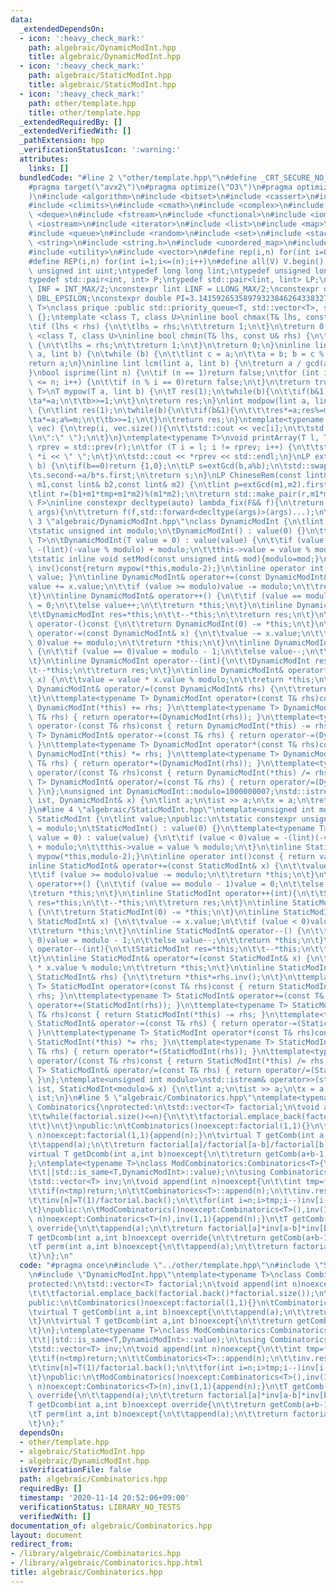 ```yaml
---
data:
  _extendedDependsOn:
  - icon: ':heavy_check_mark:'
    path: algebraic/DynamicModInt.hpp
    title: algebraic/DynamicModInt.hpp
  - icon: ':heavy_check_mark:'
    path: algebraic/StaticModInt.hpp
    title: algebraic/StaticModInt.hpp
  - icon: ':heavy_check_mark:'
    path: other/template.hpp
    title: other/template.hpp
  _extendedRequiredBy: []
  _extendedVerifiedWith: []
  _pathExtension: hpp
  _verificationStatusIcon: ':warning:'
  attributes:
    links: []
  bundledCode: "#line 2 \"other/template.hpp\"\n#define _CRT_SECURE_NO_WARNINGS\n\
    #pragma target(\"avx2\")\n#pragma optimize(\"O3\")\n#pragma optimize(\"unroll-loops\"\
    )\n#include <algorithm>\n#include <bitset>\n#include <cassert>\n#include <cfloat>\n\
    #include <climits>\n#include <cmath>\n#include <complex>\n#include <ctime>\n#include\
    \ <deque>\n#include <fstream>\n#include <functional>\n#include <iomanip>\n#include\
    \ <iostream>\n#include <iterator>\n#include <list>\n#include <map>\n#include <memory>\n\
    #include <queue>\n#include <random>\n#include <set>\n#include <stack>\n#include\
    \ <string>\n#include <string.h>\n#include <unordered_map>\n#include <unordered_set>\n\
    #include <utility>\n#include <vector>\n#define rep(i,n) for(int i=0;i<(n);i++)\n\
    #define REP(i,n) for(int i=1;i<=(n);i++)\n#define all(V) V.begin(),V.end()\ntypedef\
    \ unsigned int uint;\ntypedef long long lint;\ntypedef unsigned long long ulint;\n\
    typedef std::pair<int, int> P;\ntypedef std::pair<lint, lint> LP;\nconstexpr int\
    \ INF = INT_MAX/2;\nconstexpr lint LINF = LLONG_MAX/2;\nconstexpr double eps =\
    \ DBL_EPSILON;\nconstexpr double PI=3.141592653589793238462643383279;\ntemplate<class\
    \ T>\nclass prique :public std::priority_queue<T, std::vector<T>, std::greater<T>>\
    \ {};\ntemplate <class T, class U>\ninline bool chmax(T& lhs, const U& rhs) {\n\
    \tif (lhs < rhs) {\n\t\tlhs = rhs;\n\t\treturn 1;\n\t}\n\treturn 0;\n}\ntemplate\
    \ <class T, class U>\ninline bool chmin(T& lhs, const U& rhs) {\n\tif (lhs > rhs)\
    \ {\n\t\tlhs = rhs;\n\t\treturn 1;\n\t}\n\treturn 0;\n}\ninline lint gcd(lint\
    \ a, lint b) {\n\twhile (b) {\n\t\tlint c = a;\n\t\ta = b; b = c % b;\n\t}\n\t\
    return a;\n}\ninline lint lcm(lint a, lint b) {\n\treturn a / gcd(a, b) * b;\n\
    }\nbool isprime(lint n) {\n\tif (n == 1)return false;\n\tfor (int i = 2; i * i\
    \ <= n; i++) {\n\t\tif (n % i == 0)return false;\n\t}\n\treturn true;\n}\ntemplate<typename\
    \ T>\nT mypow(T a, lint b) {\n\tT res(1);\n\twhile(b){\n\t\tif(b&1)res*=a;\n\t\
    \ta*=a;\n\t\tb>>=1;\n\t}\n\treturn res;\n}\nlint modpow(lint a, lint b, lint m)\
    \ {\n\tlint res(1);\n\twhile(b){\n\t\tif(b&1){\n\t\t\tres*=a;res%=m;\n\t\t}\n\t\
    \ta*=a;a%=m;\n\t\tb>>=1;\n\t}\n\treturn res;\n}\ntemplate<typename T>\nvoid printArray(std::vector<T>&\
    \ vec) {\n\trep(i, vec.size()){\n\t\tstd::cout << vec[i];\n\t\tstd::cout<<(i==(int)vec.size()-1?\"\
    \\n\":\" \");\n\t}\n}\ntemplate<typename T>\nvoid printArray(T l, T r) {\n\tT\
    \ rprev = std::prev(r);\n\tfor (T i = l; i != rprev; i++) {\n\t\tstd::cout <<\
    \ *i << \" \";\n\t}\n\tstd::cout << *rprev << std::endl;\n}\nLP extGcd(lint a,lint\
    \ b) {\n\tif(b==0)return {1,0};\n\tLP s=extGcd(b,a%b);\n\tstd::swap(s.first,s.second);\n\
    \ts.second-=a/b*s.first;\n\treturn s;\n}\nLP ChineseRem(const lint& b1,const lint&\
    \ m1,const lint& b2,const lint& m2) {\n\tlint p=extGcd(m1,m2).first;\n\tlint tmp=(b2-b1)*p%m2;\n\
    \tlint r=(b1+m1*tmp+m1*m2)%(m1*m2);\n\treturn std::make_pair(r,m1*m2);\n}\ntemplate<typename\
    \ F>\ninline constexpr decltype(auto) lambda_fix(F&& f){\n\treturn [f=std::forward<F>(f)](auto&&...\
    \ args){\n\t\treturn f(f,std::forward<decltype(args)>(args)...);\n\t};\n}\n#line\
    \ 3 \"algebraic/DynamicModInt.hpp\"\nclass DynamicModInt {\n\tlint value;\npublic:\n\
    \tstatic unsigned int modulo;\n\tDynamicModInt() : value(0) {}\n\ttemplate<typename\
    \ T>\n\tDynamicModInt(T value = 0) : value(value) {\n\t\tif (value < 0)value =\
    \ -(lint)(-value % modulo) + modulo;\n\t\tthis->value = value % modulo;\n\t}\n\
    \tstatic inline void setMod(const unsigned int& mod){modulo=mod;}\n\tinline DynamicModInt\
    \ inv()const{return mypow(*this,modulo-2);}\n\tinline operator int()const { return\
    \ value; }\n\tinline DynamicModInt& operator+=(const DynamicModInt& x) {\n\t\t\
    value += x.value;\n\t\tif (value >= modulo)value -= modulo;\n\t\treturn *this;\n\
    \t}\n\tinline DynamicModInt& operator++() {\n\t\tif (value == modulo - 1)value\
    \ = 0;\n\t\telse value++;\n\t\treturn *this;\n\t}\n\tinline DynamicModInt operator++(int){\n\
    \t\tDynamicModInt res=*this;\n\t\t--*this;\n\t\treturn res;\n\t}\n\tinline DynamicModInt\
    \ operator-()const {\n\t\treturn DynamicModInt(0) -= *this;\n\t}\n\tinline DynamicModInt&\
    \ operator-=(const DynamicModInt& x) {\n\t\tvalue -= x.value;\n\t\tif (value <\
    \ 0)value += modulo;\n\t\treturn *this;\n\t}\n\tinline DynamicModInt& operator--()\
    \ {\n\t\tif (value == 0)value = modulo - 1;\n\t\telse value--;\n\t\treturn *this;\n\
    \t}\n\tinline DynamicModInt operator--(int){\n\t\tDynamicModInt res=*this;\n\t\
    \t--*this;\n\t\treturn res;\n\t}\n\tinline DynamicModInt& operator*=(const DynamicModInt&\
    \ x) {\n\t\tvalue = value * x.value % modulo;\n\t\treturn *this;\n\t}\n\tinline\
    \ DynamicModInt& operator/=(const DynamicModInt& rhs) {\n\t\treturn *this*=rhs.inv();\n\
    \t}\n\ttemplate<typename T> DynamicModInt operator+(const T& rhs)const { return\
    \ DynamicModInt(*this) += rhs; }\n\ttemplate<typename T> DynamicModInt& operator+=(const\
    \ T& rhs) { return operator+=(DynamicModInt(rhs)); }\n\ttemplate<typename T> DynamicModInt\
    \ operator-(const T& rhs)const { return DynamicModInt(*this) -= rhs; }\n\ttemplate<typename\
    \ T> DynamicModInt& operator-=(const T& rhs) { return operator-=(DynamicModInt(rhs));\
    \ }\n\ttemplate<typename T> DynamicModInt operator*(const T& rhs)const { return\
    \ DynamicModInt(*this) *= rhs; }\n\ttemplate<typename T> DynamicModInt& operator*=(const\
    \ T& rhs) { return operator*=(DynamicModInt(rhs)); }\n\ttemplate<typename T> DynamicModInt\
    \ operator/(const T& rhs)const { return DynamicModInt(*this) /= rhs; }\n\ttemplate<typename\
    \ T> DynamicModInt& operator/=(const T& rhs) { return operator/=(DynamicModInt(rhs));\
    \ }\n};\nunsigned int DynamicModInt::modulo=1000000007;\nstd::istream& operator>>(std::istream&\
    \ ist, DynamicModInt& x) {\n\tlint a;\n\tist >> a;\n\tx = a;\n\treturn ist;\n\
    }\n#line 4 \"algebraic/StaticModInt.hpp\"\ntemplate<unsigned int modulo>\nclass\
    \ StaticModInt {\n\tlint value;\npublic:\n\tstatic constexpr unsigned int mod_value\
    \ = modulo;\n\tStaticModInt() : value(0) {}\n\ttemplate<typename T>\n\tStaticModInt(T\
    \ value = 0) : value(value) {\n\t\tif (value < 0)value = -(lint)(-value % modulo)\
    \ + modulo;\n\t\tthis->value = value % modulo;\n\t}\n\tinline StaticModInt inv()const{return\
    \ mypow(*this,modulo-2);}\n\tinline operator int()const { return value; }\n\t\
    inline StaticModInt& operator+=(const StaticModInt& x) {\n\t\tvalue += x.value;\n\
    \t\tif (value >= modulo)value -= modulo;\n\t\treturn *this;\n\t}\n\tinline StaticModInt&\
    \ operator++() {\n\t\tif (value == modulo - 1)value = 0;\n\t\telse value++;\n\t\
    \treturn *this;\n\t}\n\tinline StaticModInt operator++(int){\n\t\tStaticModInt\
    \ res=*this;\n\t\t--*this;\n\t\treturn res;\n\t}\n\tinline StaticModInt operator-()const\
    \ {\n\t\treturn StaticModInt(0) -= *this;\n\t}\n\tinline StaticModInt& operator-=(const\
    \ StaticModInt& x) {\n\t\tvalue -= x.value;\n\t\tif (value < 0)value += modulo;\n\
    \t\treturn *this;\n\t}\n\tinline StaticModInt& operator--() {\n\t\tif (value ==\
    \ 0)value = modulo - 1;\n\t\telse value--;\n\t\treturn *this;\n\t}\n\tinline StaticModInt\
    \ operator--(int){\n\t\tStaticModInt res=*this;\n\t\t--*this;\n\t\treturn res;\n\
    \t}\n\tinline StaticModInt& operator*=(const StaticModInt& x) {\n\t\tvalue = value\
    \ * x.value % modulo;\n\t\treturn *this;\n\t}\n\tinline StaticModInt& operator/=(const\
    \ StaticModInt& rhs) {\n\t\treturn *this*=rhs.inv();\n\t}\n\ttemplate<typename\
    \ T> StaticModInt operator+(const T& rhs)const { return StaticModInt(*this) +=\
    \ rhs; }\n\ttemplate<typename T> StaticModInt& operator+=(const T& rhs) { return\
    \ operator+=(StaticModInt(rhs)); }\n\ttemplate<typename T> StaticModInt operator-(const\
    \ T& rhs)const { return StaticModInt(*this) -= rhs; }\n\ttemplate<typename T>\
    \ StaticModInt& operator-=(const T& rhs) { return operator-=(StaticModInt(rhs));\
    \ }\n\ttemplate<typename T> StaticModInt operator*(const T& rhs)const { return\
    \ StaticModInt(*this) *= rhs; }\n\ttemplate<typename T> StaticModInt& operator*=(const\
    \ T& rhs) { return operator*=(StaticModInt(rhs)); }\n\ttemplate<typename T> StaticModInt\
    \ operator/(const T& rhs)const { return StaticModInt(*this) /= rhs; }\n\ttemplate<typename\
    \ T> StaticModInt& operator/=(const T& rhs) { return operator/=(StaticModInt(rhs));\
    \ }\n};\ntemplate<unsigned int modulo>\nstd::istream& operator>>(std::istream&\
    \ ist, StaticModInt<modulo>& x) {\n\tlint a;\n\tist >> a;\n\tx = a;\n\treturn\
    \ ist;\n}\n#line 5 \"algebraic/Combinatorics.hpp\"\ntemplate<typename T>\nclass\
    \ Combinatorics{\nprotected:\n\tstd::vector<T> factorial;\n\tvoid append(int n)noexcept{\n\
    \t\twhile(factorial.size()<=n){\n\t\t\tfactorial.emplace_back(factorial.back()*factorial.size());\n\
    \t\t}\n\t}\npublic:\n\tCombinatorics()noexcept:factorial(1,1){}\n\tCombinatorics(int\
    \ n)noexcept:factorial(1,1){append(n);}\n\tvirtual T getComb(int a,int b)noexcept{\n\
    \t\tappend(a);\n\t\treturn factorial[a]/factorial[a-b]/factorial[b];\n\t}\n\t\
    virtual T getDcomb(int a,int b)noexcept{\n\t\treturn getComb(a+b-1,b);\n\t}\n\
    };\ntemplate<typename T>\nclass ModCombinatorics:Combinatorics<T>{\n\tstatic_assert(std::is_same<T,StaticModInt<T::mod_value>>::value\n\
    \t\t||std::is_same<T,DynamicModInt>::value);\n\tusing Combinatorics<T>::factorial;\n\
    \tstd::vector<T> inv;\n\tvoid append(int n)noexcept{\n\t\tint tmp=factorial.size();\n\
    \t\tif(n<tmp)return;\n\t\tCombinatorics<T>::append(n);\n\t\tinv.resize(n+1);\n\
    \t\tinv[n]=T(1)/factorial.back();\n\t\tfor(int i=n;i>tmp;i--)inv[i-1]=inv[i]*i;\n\
    \t}\npublic:\n\tModCombinatorics()noexcept:Combinatorics<T>(),inv(1,1){}\n\tModCombinatorics(int\
    \ n)noexcept:Combinatorics<T>(n),inv(1,1){append(n);}\n\tT getComb(int a,int b)noexcept\
    \ override{\n\t\tappend(a);\n\t\treturn factorial[a]*inv[a-b]*inv[b];\n\t}\n\t\
    T getDcomb(int a,int b)noexcept override{\n\t\treturn getComb(a+b-1,b);\n\t}\n\
    \tT perm(int a,int b)noexcept{\n\t\tappend(a);\n\t\treturn factorial[a]*inv[a-b];\n\
    \t}\n};\n"
  code: "#pragma once\n#include \"../other/template.hpp\"\n#include \"StaticModInt.hpp\"\
    \n#include \"DynamicModInt.hpp\"\ntemplate<typename T>\nclass Combinatorics{\n\
    protected:\n\tstd::vector<T> factorial;\n\tvoid append(int n)noexcept{\n\t\twhile(factorial.size()<=n){\n\
    \t\t\tfactorial.emplace_back(factorial.back()*factorial.size());\n\t\t}\n\t}\n\
    public:\n\tCombinatorics()noexcept:factorial(1,1){}\n\tCombinatorics(int n)noexcept:factorial(1,1){append(n);}\n\
    \tvirtual T getComb(int a,int b)noexcept{\n\t\tappend(a);\n\t\treturn factorial[a]/factorial[a-b]/factorial[b];\n\
    \t}\n\tvirtual T getDcomb(int a,int b)noexcept{\n\t\treturn getComb(a+b-1,b);\n\
    \t}\n};\ntemplate<typename T>\nclass ModCombinatorics:Combinatorics<T>{\n\tstatic_assert(std::is_same<T,StaticModInt<T::mod_value>>::value\n\
    \t\t||std::is_same<T,DynamicModInt>::value);\n\tusing Combinatorics<T>::factorial;\n\
    \tstd::vector<T> inv;\n\tvoid append(int n)noexcept{\n\t\tint tmp=factorial.size();\n\
    \t\tif(n<tmp)return;\n\t\tCombinatorics<T>::append(n);\n\t\tinv.resize(n+1);\n\
    \t\tinv[n]=T(1)/factorial.back();\n\t\tfor(int i=n;i>tmp;i--)inv[i-1]=inv[i]*i;\n\
    \t}\npublic:\n\tModCombinatorics()noexcept:Combinatorics<T>(),inv(1,1){}\n\tModCombinatorics(int\
    \ n)noexcept:Combinatorics<T>(n),inv(1,1){append(n);}\n\tT getComb(int a,int b)noexcept\
    \ override{\n\t\tappend(a);\n\t\treturn factorial[a]*inv[a-b]*inv[b];\n\t}\n\t\
    T getDcomb(int a,int b)noexcept override{\n\t\treturn getComb(a+b-1,b);\n\t}\n\
    \tT perm(int a,int b)noexcept{\n\t\tappend(a);\n\t\treturn factorial[a]*inv[a-b];\n\
    \t}\n};"
  dependsOn:
  - other/template.hpp
  - algebraic/StaticModInt.hpp
  - algebraic/DynamicModInt.hpp
  isVerificationFile: false
  path: algebraic/Combinatorics.hpp
  requiredBy: []
  timestamp: '2020-11-14 20:52:06+09:00'
  verificationStatus: LIBRARY_NO_TESTS
  verifiedWith: []
documentation_of: algebraic/Combinatorics.hpp
layout: document
redirect_from:
- /library/algebraic/Combinatorics.hpp
- /library/algebraic/Combinatorics.hpp.html
title: algebraic/Combinatorics.hpp
---
```

